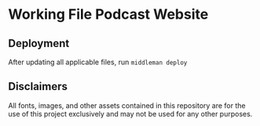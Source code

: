 # Working File Podcast Website

## Deployment
After updating all applicable files, run
`middleman deploy`

## Disclaimers
All fonts, images, and other assets contained in this repository are for the use of this project exclusively and may not be used for any other purposes.
